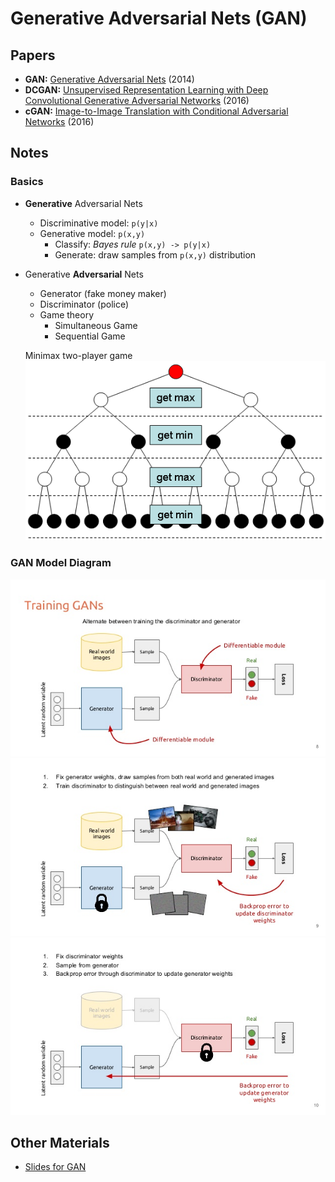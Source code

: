 # Generative Adversarial Nets (GAN)

## Papers

- **GAN:** [Generative Adversarial Nets](https://arxiv.org/pdf/1406.2661.pdf) (2014)
- **DCGAN:** [Unsupervised Representation Learning with Deep Convolutional Generative Adversarial Networks](https://arxiv.org/pdf/1511.06434.pdf) (2016)
- **cGAN:** [Image-to-Image Translation with Conditional Adversarial Networks](https://arxiv.org/pdf/1611.07004.pdf) (2016)

## Notes

### Basics

- **Generative** Adversarial Nets
  * Discriminative model: `p(y|x)`
  * Generative model: `p(x,y)`
    * Classify: _Bayes rule_ `p(x,y) -> p(y|x)`
    * Generate: draw samples from `p(x,y)` distribution

- Generative **Adversarial** Nets
  * Generator (fake money maker)
  * Discriminator (police)
  * Game theory
    * Simultaneous Game
    * Sequential Game

  Minimax two-player game
  ![minimax](images/minimax_move_tree.gif)

### GAN Model Diagram
![GAN1](images/gan1.jpg)
![GAN2](images/gan2.jpg)
![GAN3](images/gan3.jpg)



## Other Materials

- [Slides for GAN](https://www.slideshare.net/xavigiro/deep-learning-for-computer-vision-generative-models-and-adversarial-training-upc-2016)
